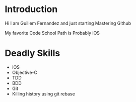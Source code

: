 Introduction
============

Hi I am Guillem Fernandez and just starting Mastering Github

My favorite Code School Path is Probably iOS

Deadly Skills
=============

* iOS
* Objective-C
* TDD
* BDD
* Git
* Killing history using git rebase